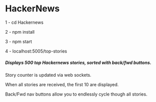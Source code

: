 # HackerNews

1 - cd Hackernews

2 - npm install

3 - npm start

4 - localhost:5005/top-stories







##### Displays 500 top Hackernews stories, sorted with back/fwd buttons.

Story counter is updated via web sockets.

When all stories are received, the first 10 are displayed.

Back/Fwd nav buttons allow you to endlessly cycle though all stories.

